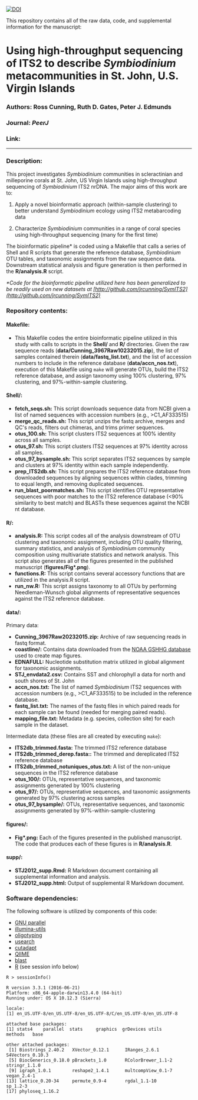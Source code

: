 [![DOI](https://zenodo.org/badge/DOI/10.5281/zenodo.803992.svg)](https://doi.org/10.5281/zenodo.803992)

This repository contains all of the raw data, code, and supplemental information for the manuscript:

# Using high-throughput sequencing of ITS2 to describe *Symbiodinium* metacommunities in St. John, U.S. Virgin Islands
### Authors: Ross Cunning, Ruth D. Gates, Peter J. Edmunds
### Journal: _PeerJ_
### Link: [](http://dx.doi.org/)

-----

### Description:
This project investigates *Symbiodinium* communities in scleractinian and milleporine corals at St. John, US Virgin Islands using high-throughput sequencing of *Symbiodinium* ITS2 nrDNA. The major aims of this work are to:

1. Apply a novel bioinformatic approach (within-sample clustering) to better understand *Symbiodinium* ecology using ITS2 metabarcoding data

2. Characterize *Symbiodinium* communities in a range of coral species using high-throughput sequencing (many for the first time)

The bioinformatic pipeline\* is coded using a Makefile that calls a series of Shell and R scripts that generate the reference database, *Symbiodinium* OTU tables, and taxonomic assignments from the raw sequence data. Downstream statistical analysis and figure generation is then performed in the **R/analysis.R** script.

*\*Code for the bioinformatic pipeline utilized here has been generalized to be readily used on new datasets at [http://github.com/jrcunning/SymITS2](http://github.com/jrcunning/SymITS2)* 

### Repository contents:

#### Makefile: 
- This Makefile codes the entire bioinformatic pipeline utilized in this study with calls to scripts in the **Shell/** and **R/** directories. Given the raw sequence reads (**data/Cunning_3967Raw10232015.zip**), the list of samples contained therein (**data/fastq_list.txt**), and the list of accession numbers to include in the reference database (**data/accn_nos.txt**), execution of this Makefile using `make` will generate OTUs, build the ITS2 reference database, and assign taxonomy using 100% clustering, 97% clustering, and 97%-within-sample clustering.

#### Shell/:
- **fetch_seqs.sh:** This script downloads sequence data from NCBI given a list of named sequences with accession numbers (e.g., >C1_AF333515)
- **merge_qc_reads.sh:** This script unzips the fastq archive, merges and QC's reads, filters out chimeras, and trims primer sequences.
- **otus_100.sh:** This script clusters ITS2 sequences at 100% identity across all samples.
- **otus_97.sh:** This script clusters ITS2 sequences at 97% identity across all samples.
- **otus_97_bysample.sh:** This script separates ITS2 sequences by sample and clusters at 97% identity within each sample independently.
- **prep_ITS2db.sh:** This script prepares the ITS2 reference database from downloaded sequences by aligning sequences within clades, trimming to equal length, and removing duplicated sequences.
- **run_blast_poormatches.sh:** This script identifies OTU representative sequences with poor matches to the ITS2 reference database (<90% similarity to best match) and BLASTs these sequences against the NCBI nt database.

#### R/:
- **analysis.R:** This script codes all of the analysis downstream of OTU clustering and taxonomic assignment, including OTU quality filtering, summary statistics, and analysis of *Symbiodinium* community composition using multivariate statistics and network analysis. This script also generates all of the figures presented in the published manuscript (**figures/Fig\*.png**).
- **functions.R:** This script contains several accessory functions that are utilized in the analysis.R script.
- **run_nw.R:** This script assigns taxonomy to all OTUs by performing Needleman-Wunsch global alignments of representative sequences against the ITS2 reference database.

#### data/:
Primary data:

- **Cunning_3967Raw20232015.zip:** Archive of raw sequencing reads in fastq format.
- **coastline/:** Contains data downloaded from the [NOAA GSHHG database](https://www.ngdc.noaa.gov/mgg/shorelines/gshhs.html) used to create map figures.
- **EDNAFULL:** Nucleotide substitution matrix utilized in global alignment for taxonomic assignments.
- **STJ_envdata2.csv:** Contains SST and chlorophyll a data for north and south shores of St. John
- **accn_nos.txt:** The list of named *Symbiodinium* ITS2 sequences with accession numbers (e.g., >C1_AF333515) to be included in the reference database.
- **fastq_list.txt:** The names of the fastq files in which paired reads for each sample can be found (needed for merging paired reads).
- **mapping_file.txt:** Metadata (e.g. species, collection site) for each sample in the dataset.

Intermediate data (these files are all created by executing `make`):

- **ITS2db_trimmed.fasta:** The trimmed ITS2 reference database
- **ITS2db_trimmed_derep.fasta::** The trimmed and dereplicated ITS2 reference database
- **ITS2db_trimmed_notuniques_otus.txt:** A list of the non-unique sequences in the ITS2 reference database
- **otus_100/:** OTUs, representative sequences, and taxonomic assignments generated by 100% clustering
- **otus_97/:** OTUs, representative sequences, and taxonomic assignments generated by 97% clustering across samples
- **otus_97_bysample/:** OTUs, representative sequences, and taxonomic assignments generated by 97%-within-sample-clustering

#### figures/:
- **Fig\*.png:** Each of the figures presented in the published manuscript. The code that produces each of these figures is in **R/analysis.R**.

#### supp/:
- **STJ2012_supp.Rmd:** R Markdown document containing all supplemental information and analysis.
- **STJ2012_supp.html:** Output of supplemental R Markdown document.

### Software dependencies:
The following software is utilized by components of this code: 

- [GNU parallel](https://www.gnu.org/software/parallel/)
- [illumina-utils](https://github.com/merenlab/illumina-utils)
- [oligotyping](https://github.com/merenlab/oligotyping)
- [usearch](http://drive5.com/usearch/)
- [cutadapt](https://github.com/marcelm/cutadapt)
- [QIIME](http://qiime.org)
- [blast](https://blast.ncbi.nlm.nih.gov/Blast.cgi?PAGE_TYPE=BlastDocs&DOC_TYPE=Download)
- [R](https://www.r-project.org) (see session info below)

~~~~
R > sessionInfo()

R version 3.3.1 (2016-06-21)
Platform: x86_64-apple-darwin13.4.0 (64-bit)
Running under: OS X 10.12.3 (Sierra)

locale:
[1] en_US.UTF-8/en_US.UTF-8/en_US.UTF-8/C/en_US.UTF-8/en_US.UTF-8

attached base packages:
[1] stats4    parallel  stats     graphics  grDevices utils     methods   base     

other attached packages:
 [1] Biostrings_2.40.2   XVector_0.12.1      IRanges_2.6.1       S4Vectors_0.10.3   
 [5] BiocGenerics_0.18.0 pBrackets_1.0       RColorBrewer_1.1-2  stringr_1.1.0      
 [9] igraph_1.0.1        reshape2_1.4.1      multcompView_0.1-7  vegan_2.4-1        
[13] lattice_0.20-34     permute_0.9-4       rgdal_1.1-10        sp_1.2-3           
[17] phyloseq_1.16.2
~~~~

